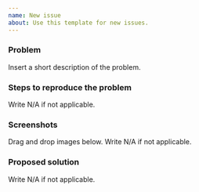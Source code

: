 ```yaml
---
name: New issue
about: Use this template for new issues.
---
```

<!-- This is a new issue template for treehouses.github.io.
Please ensure you have searched open and closed issues for duplicate.
You may preview your issue before submission.
Please write N/A in the sections that aren't applicable to your particular issue.
Thank you for contributing! -->

### Problem
Insert a short description of the problem.

### Steps to reproduce the problem
Write N/A if not applicable.

### Screenshots
Drag and drop images below. Write N/A if not applicable.

### Proposed solution
Write N/A if not applicable.
